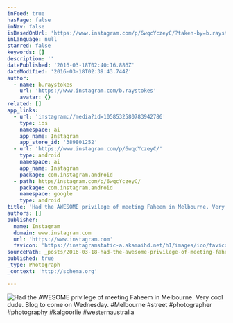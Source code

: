 ```yaml
---
inFeed: true
hasPage: false
inNav: false
isBasedOnUrl: 'https://www.instagram.com/p/6wqcYczeyC/?taken-by=b.raystokes'
inLanguage: null
starred: false
keywords: []
description: ''
datePublished: '2016-03-18T02:40:16.886Z'
dateModified: '2016-03-18T02:39:43.744Z'
author:
  - name: b.raystokes
    url: 'https://www.instagram.com/b.raystokes'
    avatar: {}
related: []
app_links:
  - url: 'instagram://media?id=1058532580783942786'
    type: ios
    namespace: ai
    app_name: Instagram
    app_store_id: '389801252'
  - url: 'https://www.instagram.com/p/6wqcYczeyC/'
    type: android
    namespace: ai
    app_name: Instagram
    package: com.instagram.android
  - path: https/instagram.com/p/6wqcYczeyC/
    package: com.instagram.android
    namespace: google
    type: android
title: 'Had the AWESOME privilege of meeting Faheem in Melbourne. Very cool dude. Blog to come on Wednesday. #Melbourne #street #photographer #photography #kalgoorlie #westernaustralia'
authors: []
publisher:
  name: Instagram
  domain: www.instagram.com
  url: 'https://www.instagram.com'
  favicon: 'https://instagramstatic-a.akamaihd.net/h1/images/ico/favicon.ico/7cdab0872b15.ico'
sourcePath: _posts/2016-03-18-had-the-awesome-privilege-of-meeting-faheem-in-melbourne-ve.md
published: true
_type: Photograph
_context: 'http://schema.org'

---
```

![Had the AWESOME privilege of meeting Faheem in Melbourne. Very cool dude. Blog to come on Wednesday. #Melbourne #street #photographer #photography #kalgoorlie #westernaustralia](https://scontent.cdninstagram.com/t51.2885-15/s480x480/e35/11906217_626947450776078_1685938791_n.jpg?ig_cache_key=MTA1ODUzMjU4MDc4Mzk0Mjc4Ng%3D%3D.2)